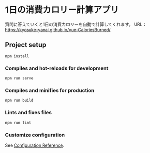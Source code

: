 # 1日の消費カロリー計算アプリ
質問に答えていくと1日の消費カロリーを自動で計算してくれます。
URL：https://kyosuke-yanai.github.io/vue-CaloriesBurned/

## Project setup
```
npm install
```

### Compiles and hot-reloads for development
```
npm run serve
```

### Compiles and minifies for production
```
npm run build
```

### Lints and fixes files
```
npm run lint
```

### Customize configuration
See [Configuration Reference](https://cli.vuejs.org/config/).
